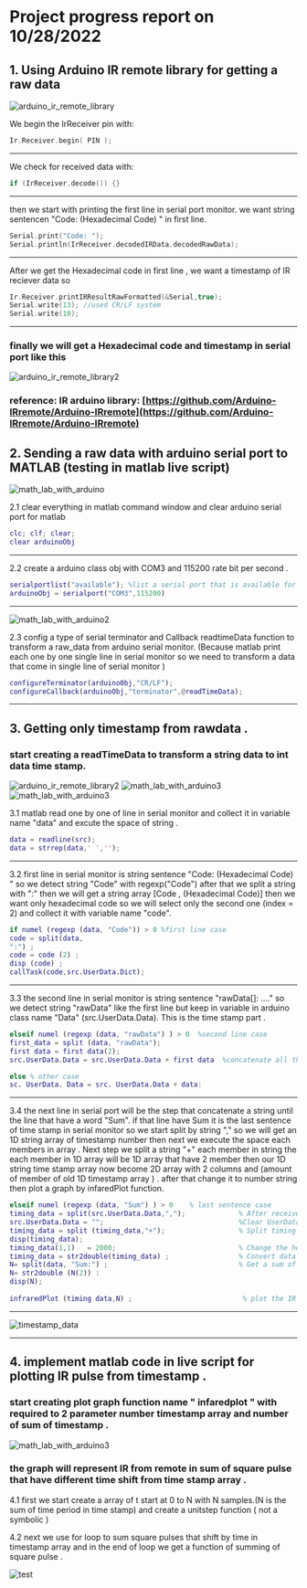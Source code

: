 # Project progress report on 10/28/2022

## 1. Using Arduino IR remote library for getting a raw data 

![arduino_ir_remote_library](/images/week1/only_code_arduino.png)

We begin the IrReceiver pin with:
```c
Ir.Receiver.begin( PIN );
```

---

We check for received data with: 
```c
if (IrReceiver.decode()) {}
```

---

then we start with printing the first line in serial port monitor. we want string sentencen "Code: (Hexadecimal Code) " in first line.
```c
Serial.print("Code: ");
Serial.println(IrReceiver.decodedIRData.decodedRawData);
```

---

After we get the Hexadecimal code in first line , we want a timestamp of IR reciever data so
```c
Ir.Receiver.printIRResultRawFormatted(&Serial,true);
Serial.write(13); //used CR/LF system
Serial.write(10);
```

---

### finally we will get a Hexadecimal code and timestamp in serial port like this 

![arduino_ir_remote_library2](/images/week1/TIMESTAMP.png)

### reference: IR arduino library: [https://github.com/Arduino-IRremote/Arduino-IRremote](https://github.com/Arduino-IRremote/Arduino-IRremote)


## 2. Sending a raw data with arduino serial port to MATLAB  (testing in matlab live script)

![math_lab_with_arduino](/images/week1/setup_matlab_arduino.png)

2.1 clear everything in matlab command window and clear arduino serial port for matlab
```Matlab
clc; clf; clear;
clear arduinoObj 
```

---

2.2 create a arduino class obj with COM3 and 115200 rate bit per second .
```Matlab
serialportlist("available"); %list a serial port that is available for us is COM3 .
arduinoObj = serialport("COM3",115200) 
```

---

![math_lab_with_arduino2](/images/week1/arduino_with_matlab_2.png)

2.3 config a type of serial terminator and Callback readtimeData function to transform a raw_data from arduino serial monitor. 
    (Because matlab print each one by one single line in serial monitor so we need to transform a data that come in single line of serial monitor )
```Matlab
configureTerminator(arduino0bj,"CR/LF");
configureCallback(arduinoObj,"terminator",@readTimeData);
```

---

## 3. Getting only timestamp from rawdata . 

### start creating a readTimeData to transform a string data to int data time stamp.

![arduino_ir_remote_library2](/images/week1/TIMESTAMP.png)
![math_lab_with_arduino3](/images/week1/readtime1.png)
![math_lab_with_arduino3](/images/week1/readtime2.png)

3.1 matlab read one by one of line in serial monitor and collect it in variable name "data" and excute the space of string .
```Matlab
data = readline(src);
data = strrep(data,' ','');
```

---

3.2 first line in serial monitor is string sentence "Code: (Hexadecimal Code) " so we detect string "Code" with regexp("Code") after that we split a string with ":" then we will get a string array [Code , (Hexadecimal Code)] then we want only hexadecimal code so we will select only the second one (index = 2) and collect it with variable name "code".
```Matlab
if numel (regexp (data, "Code")) > 0 %first line case
code = split(data,
":") ;
code = code (2) ;
disp (code) ;
callTask(code,src.UserData.Dict);
```

---

3.3 the second line in serial monitor is string sentence "rawData[]: ...." so we detect string "rawData" like the first line but keep in variable in arduino class name "Data" (src.UserData.Data). This is the time stamp part .
```Matlab
elseif numel (regexp (data, "rawData") ) > 0  %second line case
first_data = split (data, "rawData");
first data = first data(2);
src.UserData.Data = src.UserData.Data + first data  %concatenate all the data.
```
```Matlab
else % other case
sc. UserData. Data = src. UserData.Data + data:
```

---

3.4 the next line in serial port will be the step that concatenate a string until the line that have a word "Sum". if that line have Sum it is the last sentence of time stamp in serial monitor so we start split by string "," so we will get an 1D string array of timestamp number then next we execute the space each members in array . Next step we split a string "+" each member in string the each member in 1D array will be 1D array that have 2 member then our 1D string time stamp array now become 2D array with 2 columns and (amount of member of old 1D timestamp array ) . after that change it to number string then plot a graph by infaredPlot function. 
```Matlab
elseif numel (regexp (data, "Sum") ) > 0    % last sentence case
timing_data = split(src.UserData.Data,",");             % After received all of the timing data, split them into array.
src.UserData.Data = "";                                 %Clear UserData for receive the next data.
timing_data = split (timing_data,"+");                  % Split timing data agian and its become 2D array.
disp(timing_data);
timing_data(1,1)   = 2000;                              % Change the header of IR signal to be a fixed time.
timing_data = str2double(timing_data) ;                 % Convert data type from string to double (int).
N= split(data, "Sum:") ;                                % Get a sum of timing stamp
N= str2double (N(2)) :
disp(N);
                                                        
infraredPlot (timing data,N) ;                           % plot the IR signal graph
```

---

![timestamp_data](/images/week1/matlab_arduino_ir_signal-1.png)

---

## 4. implement matlab code in live script for plotting IR pulse from timestamp .

### start creating plot graph function name " infaredplot " with required to 2 parameter number timestamp array and number of sum  of timestamp .

![math_lab_with_arduino3](/images/week1/implement_graph_v1.png)

### the graph will represent IR from remote in sum of square pulse that have different time shift from time stamp array .

4.1 first we start create a array of t start at 0 to N with N samples.(N is the sum of time period in time stamp) and create a unitstep function ( not a symbolic )

4.2 next we use for loop to sum square pulses that shift by time in timestamp array and in the end of loop we get a function of summing of square pulse .

![test](/images/week1/matlab_arduino_ir_signal-3.jpg)
